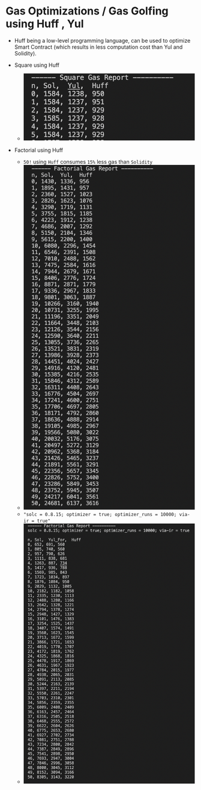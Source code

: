 # Gas Optimizations / Gas Golfing using Huff , Yul
 - Huff being a low-level programming language, can be used to optimize Smart Contract (which results in less computation cost than Yul and Solidity).

 - Square using Huff
    - <img src = "Square_GasReport.png"/>

 - Factorial using Huff
   - `50!` using `Huff` consumes `15%` less gas than `Solidity`
   - <img src = "Factorial_GasReport.png"/>
   -  `"solc = 0.8.15; optimizer = true; optimizer_runs = 10000; via-ir = true" `
   - <img src = "Factorial_GasReportV2.png"/>
